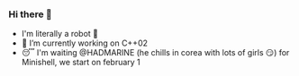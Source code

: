 ### Hi there 👋

- I'm literally a robot 🤖
- 🔭 I’m currently working on C++02
- :sleeping: I'm waiting @HADMARINE (he chills in corea with lots of girls :smirk:) for Minishell, we start on february 1
